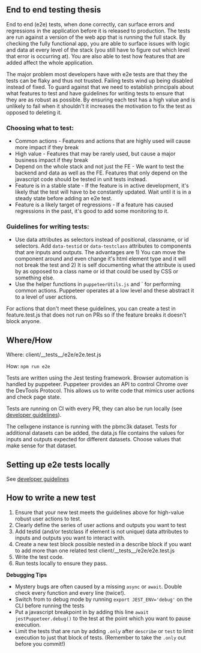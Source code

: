 ## End to end testing thesis
End to end (e2e) tests, when done correctly, can surface errors and regressions in the application before it is released to production. The tests are run against a version of the web app that is running the full stack. By checking the fully functional app, you are able to surface issues with logic and data at every level of the stack (you still have to figure out which level that error is occurring at). You are also able to test how features that are added affect the whole application.

The major problem most developers have with e2e tests are that they the tests can be flaky and thus not trusted. Failing tests wind up being disabled instead of fixed. To guard against that we need to establish principals about what features to test and have guidelines for writing tests to ensure that they are as robust as possible. By ensuring each test has a high value and is unlikely to fail when it shouldn't it increases the motivation to fix the test as opposed to deleting it.

### Choosing what to test:

* Common actions - Features and actions that are highly used will cause more impact if they break 
* High value - Features that may be rarely used, but cause a major business impact if they break 
* Depend on the whole stack and not just the FE - We want to test the backend and data as well as the FE. Features that only depend on the javascript code should be tested in unit tests instead.
* Feature is in a stable state - If the feature is in active development, it's likely that the test will have to be constantly updated. Wait until it is in a steady state before adding an e2e test.
* Feature is a likely target of regressions - If a feature has caused regressions in the past, it's good to add some monitoring to it.

### Guidelines for writing tests:

* Use data attributes as selectors instead of positional, classname, or id selectors. Add `data-testid` or `data-testclass` attributes to components that are inputs and outputs. The advantages are 1) You can move the component around and even change it's html element type and it will not break the test and 2) It is self documenting what the attribute is used by as opposed to a class name or id that could be used by CSS or something else.
* Use the helper functions in `puppeteerUtils.js` and ` for performing common actions. Puppeteer operates at a low level and these abstract it to a level of user actions.

For actions that don't meet these guidelines, you can create a test in feature.test.js that does not run on PRs so if the feature breaks it doesn't block anyone.

## Where/How
Where: client/\_\_tests\_\_/e2e/e2e.test.js

How: `npm run e2e`

Tests are written using the Jest testing framework. Browser automation is handled by puppeteer. Puppeteer provides an API to control Chrome over the DevTools Protocol. This allows us to write code that mimics user actions and check page state.

Tests are running on CI with every PR, they can also be run locally (see [developer guidelines](developer_guidelines.md)).  

The cellxgene instance is running with the pbmc3k dataset. Tests for additional datasets can be added, the data.js file contains the values for inputs and outputs expected for different datasets. Choose values that make sense for that dataset. 

## Setting up e2e tests locally
See [developer guidelines](developer_guidelines.md)

## How to write a new test
1. Ensure that your new test meets the guidelines above for high-value robust user actions to test.
2. Clearly define the series of user actions and outputs you want to test
3. Add testid (and/or testclass if element is not unique) data attributes to inputs and outputs you want to interact with.
4. Create a new test block possible nested in a describe block if you want to add more than one related test client/\_\_tests\_\_/e2e/e2e.test.js
5. Write the test code.
6. Run tests locally to ensure they pass.

**Debugging Tips** 
* Mystery bugs are often caused by a missing `async` or `await`. Double check every function and every line (twice!).
* Switch from to debug mode by running `export JEST_ENV='debug'` on the CLI before running the tests
* Put a javascript breakpoint in by adding this line `await jestPuppeteer.debug()` to the test at the point which you want to pause execution.
* Limit the tests that are run by adding `.only` after `describe` or `test` to limit execution to just that block of tests. (Remember to take the `.only` out before you commit!) 